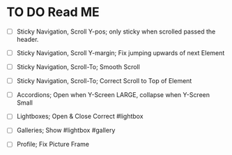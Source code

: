 # TO DO Read ME

- [ ] Sticky Navigation, Scroll Y-pos; only sticky when scrolled passed the header.
- [ ] Sticky Navigation, Scroll Y-margin; Fix jumping upwards of next Element
- [ ] Sticky Navigation, Scroll-To; Smooth Scroll
- [ ] Sticky Navigation, Scroll-To; Correct Scroll to Top of Element

- [ ] Accordions; Open when Y-Screen LARGE, collapse when Y-Screen Small

- [ ] Lightboxes; Open & Close Correct #lightbox
- [ ] Galleries; Show #lightbox #gallery

- [ ] Profile; Fix Picture Frame